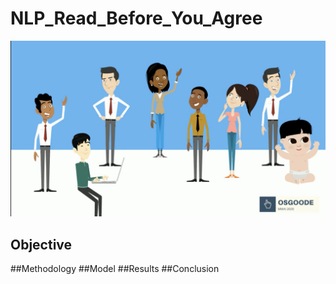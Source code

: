 # NLP_Read_Before_You_Agree
 ![Image description](Osgoode.png)
 ## Objective
 ##Methodology
 ##Model
 ##Results
 ##Conclusion
